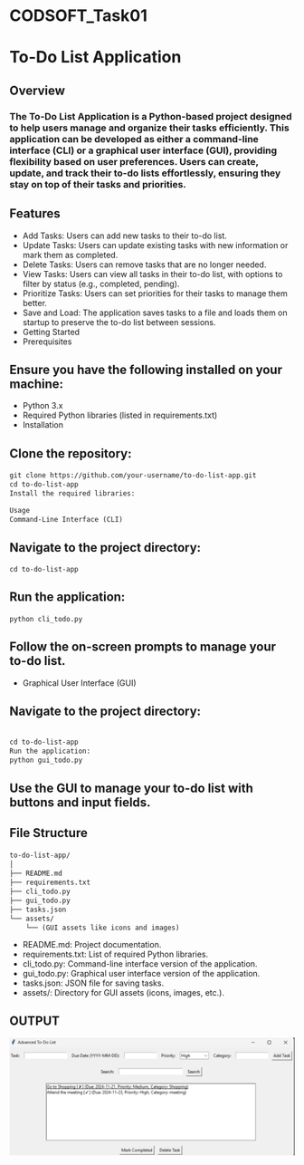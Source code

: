# CODSOFT_Task01
# To-Do List Application
## Overview
### The To-Do List Application is a Python-based project designed to help users manage and organize their tasks efficiently. This application can be developed as either a command-line interface (CLI) or a graphical user interface (GUI), providing flexibility based on user preferences. Users can create, update, and track their to-do lists effortlessly, ensuring they stay on top of their tasks and priorities.

## Features
- Add Tasks: Users can add new tasks to their to-do list.
- Update Tasks: Users can update existing tasks with new information or mark them as completed.
- Delete Tasks: Users can remove tasks that are no longer needed.
- View Tasks: Users can view all tasks in their to-do list, with options to filter by status (e.g., completed, pending).
- Prioritize Tasks: Users can set priorities for their tasks to manage them better.
- Save and Load: The application saves tasks to a file and loads them on startup to preserve the to-do list between sessions.
- Getting Started
- Prerequisites
## Ensure you have the following installed on your machine:

- Python 3.x
- Required Python libraries (listed in requirements.txt)
- Installation
## Clone the repository:

```
git clone https://github.com/your-username/to-do-list-app.git
cd to-do-list-app
Install the required libraries:
```

```pip install -r requirements.txt
Usage
Command-Line Interface (CLI)
```
## Navigate to the project directory:

```
cd to-do-list-app
```
## Run the application:

```
python cli_todo.py
```
## Follow the on-screen prompts to manage your to-do list.

- Graphical User Interface (GUI)
## Navigate to the project directory:

```

cd to-do-list-app
Run the application:
python gui_todo.py
```
## Use the GUI to manage your to-do list with buttons and input fields.

## File Structure
```
to-do-list-app/
│
├── README.md
├── requirements.txt
├── cli_todo.py
├── gui_todo.py
├── tasks.json
└── assets/
    └── (GUI assets like icons and images)
```
- README.md: Project documentation.
- requirements.txt: List of required Python libraries.
- cli_todo.py: Command-line interface version of the application.
- gui_todo.py: Graphical user interface version of the application.
- tasks.json: JSON file for saving tasks.
- assets/: Directory for GUI assets (icons, images, etc.).

## OUTPUT 
![OUTPUT](https://github.com/AyushGorlawar/CODSOFT_Task01/blob/main/output.png)
